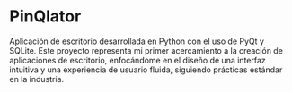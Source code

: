 # PinQlator
Aplicación de escritorio desarrollada en Python con el uso de PyQt y SQLite. Este proyecto representa mi primer acercamiento a la creación de aplicaciones de escritorio, enfocándome en el diseño de una interfaz intuitiva y una experiencia de usuario fluida, siguiendo prácticas estándar en la industria.
